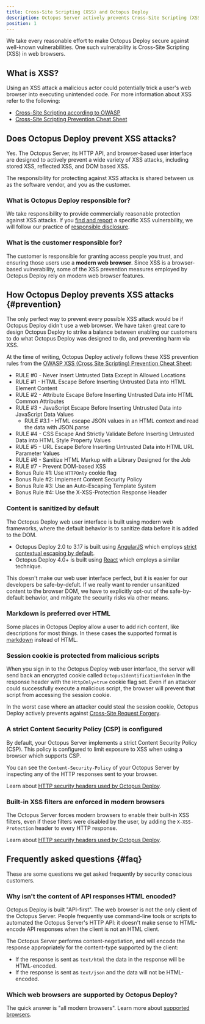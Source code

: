 ```yaml
---
title: Cross-Site Scripting (XSS) and Octopus Deploy
description: Octopus Server actively prevents Cross-Site Scripting (XSS) using a number of preventative measures.
position: 1
---
```


We take every reasonable effort to make Octopus Deploy secure against well-known vulnerabilities. One such vulnerability is Cross-Site Scripting (XSS) in web browsers.

## What is XSS?

Using an XSS attack a malicious actor could potentially trick a user's web browser into executing unintended code. For more information about XSS refer to the following:

- [Cross-Site Scripting according to OWASP](https://www.owasp.org/index.php/Cross-site_Scripting_(XSS))
- [Cross-Site Scripting Prevention Cheat Sheet](https://www.owasp.org/index.php/XSS_(Cross_Site_Scripting)_Prevention_Cheat_Sheet)

## Does Octopus Deploy prevent XSS attacks?

Yes. The Octopus Server, its HTTP API, and browser-based user interface are designed to actively prevent a wide variety of XSS attacks, including stored XSS, reflected XSS, and DOM based XSS.

The responsibility for protecting against XSS attacks is shared between us as the software vendor, and you as the customer.

### What is Octopus Deploy responsible for?

We take responsibility to provide commercially reasonable protection against XSS attacks. If you [find and report](https://octopus.com/security/disclosure) a specific XSS vulnerability, we will follow our practice of [responsible disclosure](https://octopus.com/security/disclosure).

### What is the customer responsible for?

The customer is responsible for granting access people you trust, and ensuring those users use a **modern web browser**. Since XSS is a browser-based vulnerability, some of the XSS prevention measures employed by Octopus Deploy rely on modern web browser features.

## How Octopus Deploy prevents XSS attacks {#prevention}

The only perfect way to prevent every possible XSS attack would be if Octopus Deploy didn't use a web browser. We have taken great care to design Octopus Deploy to strike a balance between enabling our customers to do what Octopus Deploy was designed to do, and preventing harm via XSS.

At the time of writing, Octopus Deploy actively follows these XSS prevention rules from the [OWASP XSS (Cross Site Scripting) Prevention Cheat Sheet](https://www.owasp.org/index.php/XSS_(Cross_Site_Scripting)_Prevention_Cheat_Sheet):

- RULE #0 - Never Insert Untrusted Data Except in Allowed Locations
- RULE #1 - HTML Escape Before Inserting Untrusted Data into HTML Element Content
- RULE #2 - Attribute Escape Before Inserting Untrusted Data into HTML Common Attributes
- RULE #3 - JavaScript Escape Before Inserting Untrusted Data into JavaScript Data Values
  - RULE #3.1 - HTML escape JSON values in an HTML context and read the data with JSON.parse
- RULE #4 - CSS Escape And Strictly Validate Before Inserting Untrusted Data into HTML Style Property Values
- RULE #5 - URL Escape Before Inserting Untrusted Data into HTML URL Parameter Values
- RULE #6 - Sanitize HTML Markup with a Library Designed for the Job
- RULE #7 - Prevent DOM-based XSS
- Bonus Rule #1: Use `HTTPOnly` cookie flag
- Bonus Rule #2: Implement Content Security Policy
- Bonus Rule #3: Use an Auto-Escaping Template System
- Bonus Rule #4: Use the X-XSS-Protection Response Header

### Content is sanitized by default

The Octopus Deploy web user interface is built using modern web frameworks, where the default behavior is to sanitize data before it is added to the DOM.

- Octopus Deploy 2.0 to 3.17 is built using [AngularJS](https://angularjs.org/) which employs [strict contextual escaping by default](https://docs.angularjs.org/api/ng/service/$sce).
- Octopus Deploy 4.0+ is built using [React](https://reactjs.org/) which employs a similar technique.

This doesn't make our web user interface perfect, but it is easier for our developers be safe-by-defult. If we really want to render unsanitized content to the browser DOM, we have to explicitly opt-out of the safe-by-default behavior, and mitigate the security risks via other means.

### Markdown is preferred over HTML

Some places in Octopus Deploy allow a user to add rich content, like descriptions for most things. In these cases the supported format is [markdown](http://commonmark.org/) instead of HTML.

### Session cookie is protected from malicious scripts

When you sign in to the Octopus Deploy web user interface, the server will send back an encrypted cookie called `OctopusIdentificationToken` in the response header with the `HttpOnly=true` cookie flag set. Even if an attacker could successfully execute a malicious script, the browser will prevent that script from accessing the session cookie.

In the worst case where an attacker could steal the session cookie, Octopus Deploy actively prevents against [Cross-Site Request Forgery](csrf-and-octopus-deploy.md).

### A strict Content Security Policy (CSP) is configured

By default, your Octopus Server implements a strict Content Security Policy (CSP). This policy is configured to limit exposure to XSS when using a browser which supports CSP.

You can see the `Content-Security-Policy` of your Octopus Server by inspecting any of the HTTP responses sent to your browser.

Learn about [HTTP security headers used by Octopus Deploy](/docs/administration/security/http-security-headers.md).

### Built-in XSS filters are enforced in modern browsers

The Octopus Server forces modern browsers to enable their built-in XSS filters, even if these filters were disabled by the user, by adding the `X-XSS-Protection` header to every HTTP response.

Learn about [HTTP security headers used by Octopus Deploy](/docs/administration/security/http-security-headers.md).

## Frequently asked questions {#faq}

These are some questions we get asked frequently by security conscious customers.

### Why isn't the content of API responses HTML encoded?

Octopus Deploy is built "API-first". The web browser is not the only client of the Octopus Server. People frequently use command-line tools or scripts to automated the Octopus Server's HTTP API: it doesn't make sense to HTML-encode API responses when the client is not an HTML client.

The Octopus Server performs content-negotiation, and will encode the response appropriately for the content-type supported by the client:

- If the response is sent as `text/html` the data in the response will be HTML-encoded.
- If the response is sent as `text/json` and the data will not be HTML-encoded.

### Which web browsers are supported by Octopus Deploy?

The quick answer is "all modern browsers". Learn more about [supported browsers](/docs/installation/requirements.md).